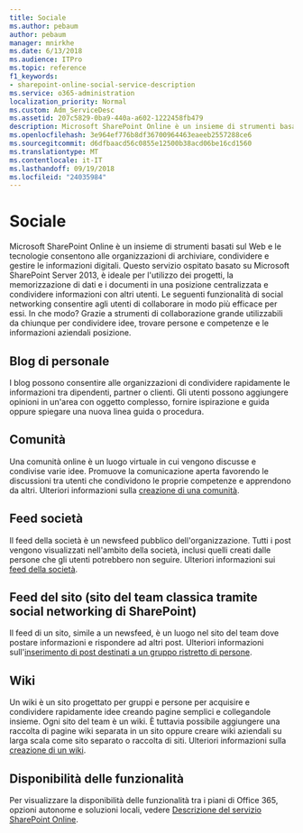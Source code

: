 ```yaml
---
title: Sociale
ms.author: pebaum
author: pebaum
manager: mnirkhe
ms.date: 6/13/2018
ms.audience: ITPro
ms.topic: reference
f1_keywords:
- sharepoint-online-social-service-description
ms.service: o365-administration
localization_priority: Normal
ms.custom: Adm_ServiceDesc
ms.assetid: 207c5829-0ba9-440a-a602-1222458fb479
description: Microsoft SharePoint Online è un insieme di strumenti basati sul Web e le tecnologie consentono alle organizzazioni di archiviare, condividere e gestire le informazioni digitali. Questo servizio ospitato basato su Microsoft SharePoint Server 2013, è ideale per l'utilizzo dei progetti, la memorizzazione di dati e i documenti in una posizione centralizzata e condividere informazioni con altri utenti. Le seguenti funzionalità di social networking consentire agli utenti di collaborare in modo più efficace per essi. In che modo? Grazie a strumenti di collaborazione grande utilizzabili da chiunque per condividere idee, trovare persone e competenze e le informazioni aziendali posizione.
ms.openlocfilehash: 3e964ef776b8df36700964463eaeeb2557288ce6
ms.sourcegitcommit: d6dfbaacd56c0855e12500b38acd06be16cd1560
ms.translationtype: MT
ms.contentlocale: it-IT
ms.lasthandoff: 09/19/2018
ms.locfileid: "24035984"
---
```

# <a name="social"></a>Sociale

Microsoft SharePoint Online è un insieme di strumenti basati sul Web e le tecnologie consentono alle organizzazioni di archiviare, condividere e gestire le informazioni digitali. Questo servizio ospitato basato su Microsoft SharePoint Server 2013, è ideale per l'utilizzo dei progetti, la memorizzazione di dati e i documenti in una posizione centralizzata e condividere informazioni con altri utenti. Le seguenti funzionalità di social networking consentire agli utenti di collaborare in modo più efficace per essi. In che modo? Grazie a strumenti di collaborazione grande utilizzabili da chiunque per condividere idee, trovare persone e competenze e le informazioni aziendali posizione. 
  
## <a name="personal-blogs"></a>Blog di personale
<a name="bkmk_Blogs"> </a>

I blog possono consentire alle organizzazioni di condividere rapidamente le informazioni tra dipendenti, partner o clienti. Gli utenti possono aggiungere opinioni in un'area con oggetto complesso, fornire ispirazione e guida oppure spiegare una nuova linea guida o procedura.
  
## <a name="community"></a>Comunità
<a name="bkmk_Community"> </a>

Una comunità online è un luogo virtuale in cui vengono discusse e condivise varie idee. Promuove la comunicazione aperta favorendo le discussioni tra utenti che condividono le proprie competenze e apprendono da altri. Ulteriori informazioni sulla [creazione di una comunità](https://go.microsoft.com/fwlink/p/?LinkId=271061).
  
## <a name="company-feed"></a>Feed società
<a name="bkmk_CompanyFeed"> </a>

Il feed della società è un newsfeed pubblico dell'organizzazione. Tutti i post vengono visualizzati nell'ambito della società, inclusi quelli creati dalle persone che gli utenti potrebbero non seguire. Ulteriori informazioni sui [feed della società](https://go.microsoft.com/fwlink/p/?LinkId=271062).
  
## <a name="site-feed-classic-team-site-using-sharepoint-social"></a>Feed del sito (sito del team classica tramite social networking di SharePoint)
<a name="bkmk_SiteFeed"> </a>

Il feed di un sito, simile a un newsfeed, è un luogo nel sito del team dove postare informazioni e rispondere ad altri post. Ulteriori informazioni sull'[inserimento di post destinati a un gruppo ristretto di persone](https://go.microsoft.com/fwlink/p/?LinkId=271071).
  
## <a name="wikis"></a>Wiki
<a name="bkmk_Wikis"> </a>

Un wiki è un sito progettato per gruppi e persone per acquisire e condividere rapidamente idee creando pagine semplici e collegandole insieme. Ogni sito del team è un wiki. È tuttavia possibile aggiungere una raccolta di pagine wiki separata in un sito oppure creare wiki aziendali su larga scala come sito separato o raccolta di siti. Ulteriori informazioni sulla [creazione di un wiki](https://go.microsoft.com/fwlink/p/?LinkId=271358).
  
## <a name="feature-availability"></a>Disponibilità delle funzionalità
<a name="bkmk_Wikis"> </a>

Per visualizzare la disponibilità delle funzionalità tra i piani di Office 365, opzioni autonome e soluzioni locali, vedere [Descrizione del servizio SharePoint Online](sharepoint-online-service-description.md).
  

